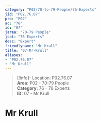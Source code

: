 ```yaml
---  
category: "P02/70-to-79-People/76-Experts"  
jid: "P02.76.07"  
pro: "P02"  
ac: "76"  
id: "07"  
jarea: "70-79 People"  
jcat: "76 Experts"  
desc: "Expert"  
friendlyname: "Mr Krull"  
title: "07-Mr-Krull"  
aliases:   
- "P02.76.07"  
- "Mr Krull"  
---  
```

>[!info]- Location: P02.76.07  
>**Area:** P02 - 70-79 People  
>**Category:** 76 - 76 Experts  
>**ID:** 07 - Mr Krull  
  
# Mr Krull  
  
  
